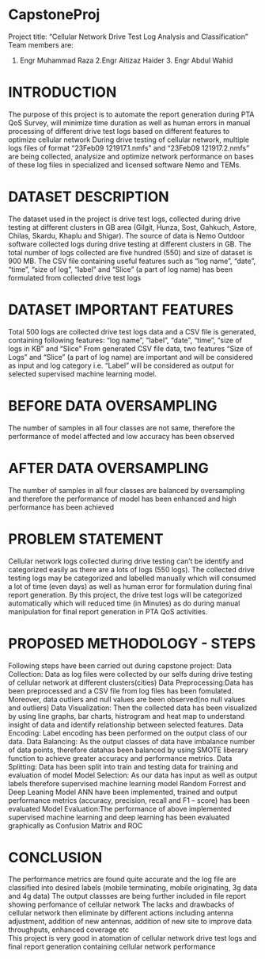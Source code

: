 # CapstoneProj
Project title:  “Cellular Network Drive Test Log Analysis and Classification”
Team members are:
1. Engr Muhammad Raza  2.Engr Aitizaz Haider  3. Engr Abdul Wahid
# INTRODUCTION
The purpose of this project is to automate the report generation during PTA QoS Survey, will minimize time duration as well as human errors in manual processing of different drive test logs based on different features to optimize cellular network
During drive testing of cellular network, multiple logs files of format “23Feb09 121917.1.nmfs” and “23Feb09 121917.2.nmfs” are being collected, analysize and optimize network performance on bases of these log files in specialized and licensed software Nemo and TEMs.
#  DATASET DESCRIPTION
The dataset used in the project is drive test logs, collected during drive testing at different clusters in GB area (Gilgit, Hunza, Sost, Gahkuch, Astore, Chilas, Skardu, Khaplu and Shigar).
The source of data is Nemo Outdoor software collected logs during drive testing at different clusters in GB.
The total number of logs collected are five hundred (550) and size of dataset is 900 MB.
The CSV file containing useful features such as “log name”, “date”, “time”, “size of log”, “label” and “Slice” (a part of log name) has been formulated from collected drive test logs
# DATASET IMPORTANT FEATURES
Total 500 logs are collected drive test logs data and a CSV file is generated, containing following features:
 “log name”, “label”, “date”, “time”, “size of logs in KB” and “Slice”
From generated CSV file data, two features “Size of Logs” and “Slice” (a part of log name) are important and will be considered as input and log category i.e. “Label” will be considered as output for selected supervised machine learning model.
# BEFORE DATA OVERSAMPLING
The number of samples in all four classes are not same, therefore the performance of model affected and low accuracy has been observed
# AFTER DATA OVERSAMPLING
The number of samples in all four classes are balanced by oversampling and therefore the performance of model has been enhanced and high performance has been achieved
# PROBLEM STATEMENT
Cellular network logs collected during drive testing can’t be identify and categorized easily as there are a lots of logs (550 logs).
The collected drive testing logs may be categorized and labelled manually which will consumed a lot of time (even days) as well as human error for formulation during final report generation.
By this project, the drive test logs will be categorized automatically which will reduced time (in Minutes) as do during manual manipulation for final report generation in PTA QoS activities.
# PROPOSED METHODOLOGY - STEPS
Following steps have been carried out during capstone project:
Data Collection: Data as log files were collected by our selfs during drive testing of cellular network at different clusters(cities) 
Data Preprocessing:Data has been preprocessed and a CSV file from log files has been fomulated. Moreover, data outliers and null values are been observed(no null values and outliers)
Data Visualization: Then the collected data has been visualized by using line graphs, bar charts, histrogram and heat map to understand insight of data and identify relationship between selected features.
Data Encoding: Label encoding has been performed on the output class of our data.
Data Balancing: As the output classes of data have imbalance number of data points, therefore datahas been balanced by using SMOTE liberary function to achieve greater accuracy and performance metrics. 
Data Splitting: Data has been split into train and testing data for training and evaluation of model 
Model Selection: As our data has input as well as output labels therefore supervised machine learning model Random Forrest and Deep Leaning Model ANN have been implemented, trained and output performance metrics (accuracy, precision, recall and F1 – score) has been evaluated
Model Evaluation:The performance of above implemented supervised machine learning and deep learning has been evaluated graphically as Confusion Matrix and ROC
# CONCLUSION
The performance metrics are found quite accurate and the log file are classified into desired labels (mobile terminating, mobile originating, 3g data and 4g data)
The output classses are being further included in file report showing perfomance of cellular network
The lacks and drawbacks of cellular network then eliminate by different actions  including antenna adjustment, addition of new antennas, addition of new site to improve data throughputs, enhanced coverage etc  
This project is very good in atomation of cellular network drive test logs and final report generation containing cellular network performance



